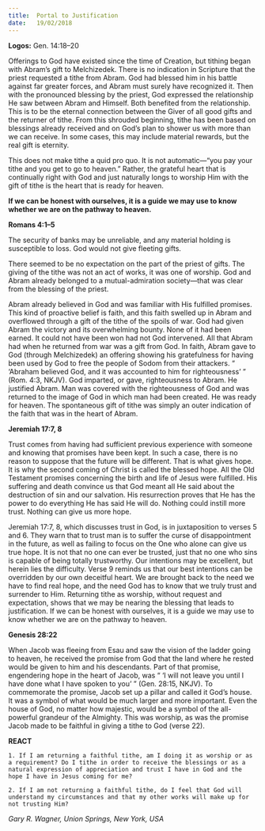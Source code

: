```yaml
---
title:  Portal to Justification
date:   19/02/2018
---
```


**Logos:** Gen. 14:18–20

Offerings to God have existed since the time of Creation, but tithing began with Abram’s gift to Melchizedek. There is no indication in Scripture that the priest requested a tithe from Abram. God had blessed him in his battle against far greater forces, and Abram must surely have recognized it. Then with the pronounced blessing by the priest, God expressed the relationship He saw between Abram and Himself. Both benefited from the relationship. This is to be the eternal connection between the Giver of all good gifts and the returner of tithe. From this shrouded beginning, tithe has been based on blessings already received and on God’s plan to shower us with more than we can receive. In some cases, this may include material rewards, but the real gift is eternity.

This does not make tithe a quid pro quo. It is not automatic—“you pay your tithe and you get to go to heaven.” Rather, the grateful heart that is continually right with God and just naturally longs to worship Him with the gift of tithe is the heart that is ready for heaven.

**If we can be honest with ourselves, it is a guide we may use to know whether we are on the pathway to heaven.**

**Romans 4:1–5**

The security of banks may be unreliable, and any material holding is susceptible to loss. God would not give fleeting gifts.

There seemed to be no expectation on the part of the priest of gifts. The giving of the tithe was not an act of works, it was one of worship. God and Abram already belonged to a mutual-admiration society—that was clear from the blessing of the priest.

Abram already believed in God and was familiar with His fulfilled promises. This kind of proactive belief is faith, and this faith swelled up in Abram and overflowed through a gift of the tithe of the spoils of war. God had given Abram the victory and its overwhelming bounty. None of it had been earned. It could not have been won had not God intervened. All that Abram had when he returned from war was a gift from God. In faith, Abram gave to God (through Melchizedek) an offering showing his gratefulness for having been used by God to free the people of Sodom from their attackers. “ ‘Abraham believed God, and it was accounted to him for righteousness’ ” (Rom. 4:3, NKJV). God imparted, or gave, righteousness to Abram. He justified Abram. Man was covered with the righteousness of God and was returned to the image of God in which man had been created. He was ready for heaven. The spontaneous gift of tithe was simply an outer indication of the faith that was in the heart of Abram.

**Jeremiah 17:7, 8**

Trust comes from having had sufficient previous experience with someone and knowing that promises have been kept. In such a case, there is no reason to suppose that the future will be different. That is what gives hope. It is why the second coming of Christ is called the blessed hope. All the Old Testament promises concerning the birth and life of Jesus were fulfilled. His suffering and death convince us that God meant all He said about the destruction of sin and our salvation. His resurrection proves that He has the power to do everything He has said He will do. Nothing could instill more trust. Nothing can give us more hope.

Jeremiah 17:7, 8, which discusses trust in God, is in juxtaposition to verses 5 and 6. They warn that to trust man is to suffer the curse of disappointment in the future, as well as failing to focus on the One who alone can give us true hope. It is not that no one can ever be trusted, just that no one who sins is capable of being totally trustworthy. Our intentions may be excellent, but herein lies the difficulty. Verse 9 reminds us that our best intentions can be overridden by our own deceitful heart. We are brought back to the need we have to find real hope, and the need God has to know that we truly trust and surrender to Him. Returning tithe as worship, without request and expectation, shows that we may be nearing the blessing that leads to justification. If we can be honest with ourselves, it is a guide we may use to know whether we are on the pathway to heaven.

**Genesis 28:22**

When Jacob was fleeing from Esau and saw the vision of the ladder going to heaven, he received the promise from God that the land where he rested would be given to him and his descendants. Part of that promise, engendering hope in the heart of Jacob, was “ ‘I will not leave you until I have done what I have spoken to you’ ” (Gen. 28:15, NKJV). To commemorate the promise, Jacob set up a pillar and called it God’s house. It was a symbol of what would be much larger and more important. Even the house of God, no matter how majestic, would be a symbol of the all-powerful grandeur of the Almighty. This was worship, as was the promise Jacob made to be faithful in giving a tithe to God (verse 22).

**REACT**

`1. If I am returning a faithful tithe, am I doing it as worship or as a requirement? Do I tithe in order to receive the blessings or as a natural expression of appreciation and trust I have in God and the hope I have in Jesus coming for me?`

`2. If I am not returning a faithful tithe, do I feel that God will understand my circumstances and that my other works will make up for not trusting Him?`

_Gary R. Wagner, Union Springs, New York, USA_